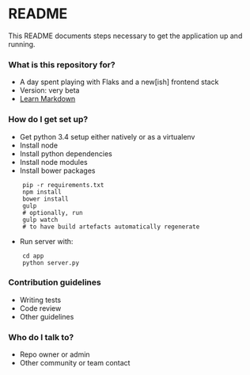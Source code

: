 # README #

This README documents steps necessary to get the application up and running.

### What is this repository for? ###

* A day spent playing with Flaks and a new[ish] frontend stack
* Version: very beta
* [Learn Markdown](https://bitbucket.org/tutorials/markdowndemo)

### How do I get set up? ###

* Get python 3.4 setup either natively or as a virtualenv
* Install node
* Install python dependencies
* Install node modules
* Install bower packages

~~~~
    pip -r requirements.txt
    npm install
    bower install
    gulp
    # optionally, run
    gulp watch
    # to have build artefacts automatically regenerate
~~~~

* Run server with:

~~~~
    cd app
    python server.py
~~~~

### Contribution guidelines ###

* Writing tests
* Code review
* Other guidelines

### Who do I talk to? ###

* Repo owner or admin
* Other community or team contact
